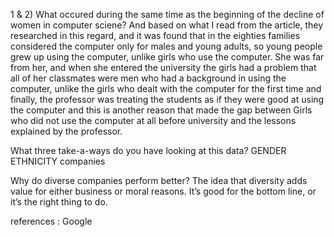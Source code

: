 1 & 2) What occured during the same time as the beginning of the decline of women in computer sciene?
And based on what I read from the article, they researched in this regard, and it was found that in the eighties families considered the computer only for males and young adults, so young people grew up using the computer, unlike girls who use the computer. She was far from her, and when she entered the university the girls had a problem that all of her classmates were men who had a background in using the computer, unlike the girls who dealt with the computer for the first time and finally, the professor was treating the students as if they were good at using the computer and this is another reason that made the gap between Girls who did not use the computer at all before university and the lessons explained by the professor.

What three take-a-ways do you have looking at this data?
GENDER ETHNICITY companies

Why do diverse companies perform better?
The idea that diversity adds value for either business or moral reasons. It’s good for the bottom line, or it’s the right thing to do.

references :
Google